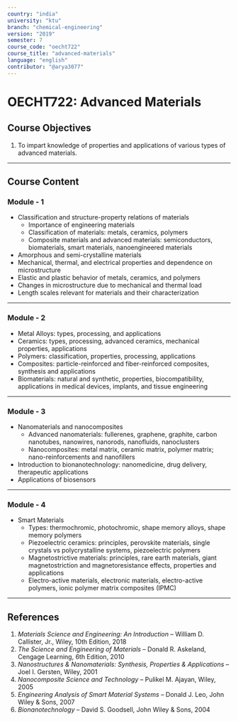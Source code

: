 ```yaml
---
country: "india"
university: "ktu"
branch: "chemical-engineering"
version: "2019"
semester: 7
course_code: "oecht722"
course_title: "advanced-materials"
language: "english"
contributor: "@arya3077"
---
```


# OECHT722: Advanced Materials

## Course Objectives
1. To impart knowledge of properties and applications of various types of advanced materials.
---
## Course Content

### Module - 1
* Classification and structure-property relations of materials
  - Importance of engineering materials
  - Classification of materials: metals, ceramics, polymers
  - Composite materials and advanced materials: semiconductors, biomaterials, smart materials, nanoengineered materials
* Amorphous and semi-crystalline materials
* Mechanical, thermal, and electrical properties and dependence on microstructure
* Elastic and plastic behavior of metals, ceramics, and polymers
* Changes in microstructure due to mechanical and thermal load
* Length scales relevant for materials and their characterization  
---

### Module - 2
* Metal Alloys: types, processing, and applications
* Ceramics: types, processing, advanced ceramics, mechanical properties, applications
* Polymers: classification, properties, processing, applications
* Composites: particle-reinforced and fiber-reinforced composites, synthesis and applications
* Biomaterials: natural and synthetic, properties, biocompatibility, applications in medical devices, implants, and tissue engineering  
---

### Module - 3
* Nanomaterials and nanocomposites
  - Advanced nanomaterials: fullerenes, graphene, graphite, carbon nanotubes, nanowires, nanorods, nanofluids, nanoclusters
  - Nanocomposites: metal matrix, ceramic matrix, polymer matrix; nano-reinforcements and nanofillers
* Introduction to bionanotechnology: nanomedicine, drug delivery, therapeutic applications
* Applications of biosensors  
---

### Module - 4
* Smart Materials
  - Types: thermochromic, photochromic, shape memory alloys, shape memory polymers
  - Piezoelectric ceramics: principles, perovskite materials, single crystals vs polycrystalline systems, piezoelectric polymers
  - Magnetostrictive materials: principles, rare earth materials, giant magnetostriction and magnetoresistance effects, properties and applications
  - Electro-active materials, electronic materials, electro-active polymers, ionic polymer matrix composites (IPMC)  

---
## References
1. *Materials Science and Engineering: An Introduction* – William D. Callister, Jr., Wiley, 10th Edition, 2018
2. *The Science and Engineering of Materials* – Donald R. Askeland, Cengage Learning, 6th Edition, 2010
3. *Nanostructures & Nanomaterials: Synthesis, Properties & Applications* – Joel I. Gersten, Wiley, 2001
4. *Nanocomposite Science and Technology* – Pulikel M. Ajayan, Wiley, 2005
5. *Engineering Analysis of Smart Material Systems* – Donald J. Leo, John Wiley & Sons, 2007
6. *Bionanotechnology* – David S. Goodsell, John Wiley & Sons, 2004
